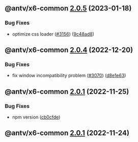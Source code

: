 ## @antv/x6-common [2.0.5](https://github.com/antvis/x6/compare/@antv/x6-common@2.0.4...@antv/x6-common@2.0.5) (2023-01-18)


### Bug Fixes

* optimize css loader ([#3156](https://github.com/antvis/x6/issues/3156)) ([9c48ad8](https://github.com/antvis/x6/commit/9c48ad8dfc99e623a57855295d07c35be5483073))

## @antv/x6-common [2.0.4](https://github.com/antvis/x6/compare/@antv/x6-common@2.0.3...@antv/x6-common@2.0.4) (2022-12-20)


### Bug Fixes

* fix window incompatibility problem ([#3070](https://github.com/antvis/x6/issues/3070)) ([d8e1e63](https://github.com/antvis/x6/commit/d8e1e637d8027b9494cd26efc87815d74bd51366))

## @antv/x6-common [2.0.1](https://github.com/antvis/x6/compare/@antv/x6-common@2.0.0...@antv/x6-common@2.0.1) (2022-11-25)


### Bug Fixes

* npm version ([cb0cfde](https://github.com/antvis/x6/commit/cb0cfdeb4dbe8858569e6899db08ccb9ab8ba4e7))

## @antv/x6-common [2.0.1](https://github.com/antvis/x6/compare/@antv/x6-common@2.0.0...@antv/x6-common@2.0.1) (2022-11-24)
